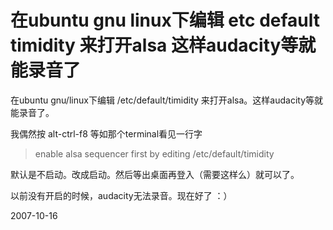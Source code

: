 # 在ubuntu gnu linux下编辑 etc default timidity 来打开alsa 这样audacity等就能录音了

在ubuntu gnu/linux下编辑 /etc/default/timidity 来打开alsa。这样audacity等就能录音了。

我偶然按 alt-ctrl-f8 等如那个terminal看见一行字

> enable alsa sequencer first by editing /etc/default/timidity

默认是不启动。改成启动。然后等出桌面再登入（需要这样么）就可以了。

以前没有开启的时候，audacity无法录音。现在好了 ：）

2007-10-16